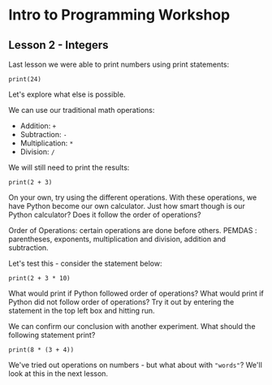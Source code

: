 # Intro to Programming Workshop

## Lesson 2 - Integers

Last lesson we were able to print numbers using print statements:

    print(24)
    
Let's explore what else is possible.

We can use our traditional math operations: 

* Addition: `+`
* Subtraction: `-`
* Multiplication: `*`
* Division: `/`

We will still need to print the results: 

    print(2 + 3)

On your own, try using the different operations. With these operations, we have Python become our own calculator. Just how smart though is our Python calculator? Does it follow the order of operations?

Order of Operations: certain operations are done before others. PEMDAS : parentheses, exponents, multiplication and division, addition and subtraction.

Let's test this - consider the statement below:

    print(2 + 3 * 10)

What would print if Python followed order of operations? What would print if Python did not follow order of operations? Try it out by entering the statement in the top left box and hitting run.

We can confirm our conclusion with another experiment. What should the following statement print?

    print(8 * (3 + 4))

We've tried out operations on numbers - but what about with `"words"`? We'll look at this in the next lesson.
